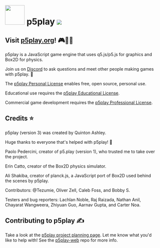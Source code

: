 # <img src="https://p5play.org/assets/p5play_logo.svg" width="64"> p5play ![](https://img.shields.io/github/package-json/v/quinton-ashley/p5play)

## Visit [p5play.org][]! 🎮🧑‍💻

p5play is a JavaScript game engine that uses q5.js/p5.js for graphics and Box2D for physics.

Join us on [Discord][] to ask questions and meet other people making games with p5play. 👾

The [p5play Personal License][] enables free, open source, personal use.

Educational use requires the [p5play Educational License][].

Commercial game development requires the [p5play Professional License][].

## Credits ⭐️

p5play (version 3) was created by Quinton Ashley.

Huge thanks to everyone that's helped with p5play! 🙏

Paolo Pedercini, creator of p5.play (version 1), who trusted me to take over the project.

Erin Catto, creator of the Box2D physics simulator.

Ali Shakiba, creator of planck.js, a JavaScript port of Box2D used behind the scenes by p5play.

Contributors: @Tezumie, Oliver Zell, Caleb Foss, and Bobby S.

Testers and bug reporters: Lachlan Noble, Raj Raizada, Nathan Anil, Chayarat Wangweera, Zhiyuan Guo, Aarnav Gupta, and Carter Noa.

## Contributing to p5play ✍️

Take a look at the [p5play project planning page][]. Let me know what you'd like to help with! See the [p5play-web][] repo for more info.

[p5play.org]: https://p5play.org
[@quinton-ashley]: https://github.com/quinton-ashley
[@molleindustria]: https://github.com/molleindustria
[Discord]: https://discord.gg/EJwnJATmj7
[p5play Personal License]: https://github.com/quinton-ashley/p5play/blob/main/LICENSE.md
[p5play Educational License]: https://p5play.org/teach
[p5play Professional License]: https://p5play.org/pro
[p5play project planning page]: https://github.com/users/quinton-ashley/projects/5
[p5play-web]: https://github.com/quinton-ashley/p5play-web
